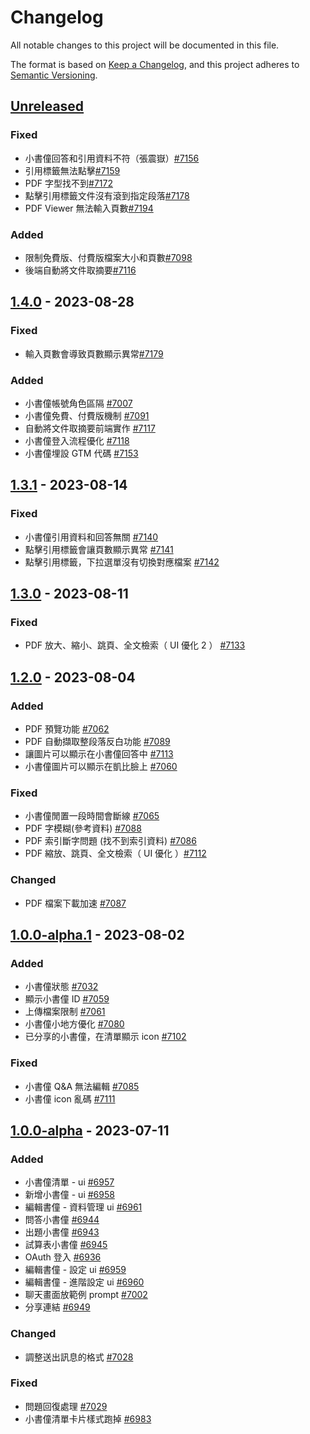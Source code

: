 # Changelog

All notable changes to this project will be documented in this file.

The format is based on [Keep a Changelog](https://keepachangelog.com/en/1.0.0/), and this project adheres to [Semantic Versioning](https://semver.org/spec/v2.0.0.html).

## [Unreleased]

### Fixed

- 小書僮回答和引用資料不符（張震嶽）[#7156](https://redmine.kingkit.codes/issues/7156)
- 引用標籤無法點擊[#7159](https://redmine.kingkit.codes/issues/7159)
- PDF 字型找不到[#7172](https://redmine.kingkit.codes/issues/7172)
- 點擊引用標籤文件沒有滾到指定段落[#7178](https://redmine.kingkit.codes/issues/7178)
- PDF Viewer 無法輸入頁數[#7194](https://redmine.kingkit.codes/issues/7194)

### Added

- 限制免費版、付費版檔案大小和頁數[#7098](https://redmine.kingkit.codes/issues/7098)
- 後端自動將文件取摘要[#7116](https://redmine.kingkit.codes/issues/7116)

## [1.4.0] - 2023-08-28

### Fixed

- 輸入頁數會導致頁數顯示異常[#7179](https://redmine.kingkit.codes/issues/7179)

### Added

- 小書僮帳號角色區隔 [#7007](https://redmine.kingkit.codes/issues/7007)
- 小書僮免費、付費版機制 [#7091](https://redmine.kingkit.codes/issues/7091)
- 自動將文件取摘要前端實作 [#7117](https://redmine.kingkit.codes/issues/7117)
- 小書僮登入流程優化 [#7118](https://redmine.kingkit.codes/issues/7118)
- 小書僮埋設 GTM 代碼 [#7153](https://redmine.kingkit.codes/issues/7153)

## [1.3.1] - 2023-08-14

### Fixed

- 小書僮引用資料和回答無關 [#7140](https://redmine.kingkit.codes/issues/7140)
- 點擊引用標籤會讓頁數顯示異常 [#7141](https://redmine.kingkit.codes/issues/7141)
- 點擊引用標籤，下拉選單沒有切換對應檔案 [#7142](https://redmine.kingkit.codes/issues/7142)

## [1.3.0] - 2023-08-11

### Fixed

- PDF 放大、縮小、跳頁、全文檢索（ UI 優化 2 ） [#7133](https://redmine.kingkit.codes/issues/7133)

## [1.2.0] - 2023-08-04

### Added

- PDF 預覽功能 [#7062](https://redmine.kingkit.codes/issues/7062)
- PDF 自動擷取整段落反白功能 [#7089](https://redmine.kingkit.codes/issues/7089)
- 讓圖片可以顯示在小書僮回答中 [#7113](https://redmine.kingkit.codes/issues/7113)
- 小書僮圖片可以顯示在凱比臉上 [#7060](https://redmine.kingkit.codes/issues/7060)

### Fixed

- 小書僮閒置一段時間會斷線 [#7065](https://redmine.kingkit.codes/issues/7065)
- PDF 字模糊(參考資料) [#7088](https://redmine.kingkit.codes/issues/7113)
- PDF 索引斷字問題 (找不到索引資料) [#7086](https://redmine.kingkit.codes/issues/7086)
- PDF 縮放、跳頁、全文檢索（ UI 優化 ）[#7112](https://redmine.kingkit.codes/issues/7112)

### Changed

- PDF 檔案下載加速 [#7087](https://redmine.kingkit.codes/issues/7087)

## [1.0.0-alpha.1] - 2023-08-02

### Added

- 小書僮狀態 [#7032](https://redmine.kingkit.codes/issues/7032)
- 顯示小書僮 ID [#7059](https://redmine.kingkit.codes/issues/7059)
- 上傳檔案限制 [#7061](https://redmine.kingkit.codes/issues/7061)
- 小書僮小地方優化 [#7080](https://redmine.kingkit.codes/issues/7080)
- 已分享的小書僮，在清單顯示 icon [#7102](https://redmine.kingkit.codes/issues/7102)

### Fixed

- 小書僮 Q&A 無法編輯 [#7085](https://redmine.kingkit.codes/issues/7085)
- 小書僮 icon 亂碼 [#7111](https://redmine.kingkit.codes/issues/7111)

## [1.0.0-alpha] - 2023-07-11

### Added

- 小書僮清單 - ui [#6957](https://redmine.kingkit.codes/issues/6957)
- 新增小書僮 - ui [#6958](https://redmine.kingkit.codes/issues/6958)
- 編輯書僮 - 資料管理 ui [#6961](https://redmine.kingkit.codes/issues/6961)
- 問答小書僮 [#6944](https://redmine.kingkit.codes/issues/6944)
- 出題小書僮 [#6943](https://redmine.kingkit.codes/issues/6943)
- 試算表小書僮 [#6945](https://redmine.kingkit.codes/issues/6945)
- OAuth 登入 [#6936](https://redmine.kingkit.codes/issues/6936)
- 編輯書僮 - 設定 ui [#6959](https://redmine.kingkit.codes/issues/6959)
- 編輯書僮 - 進階設定 ui [#6960](https://redmine.kingkit.codes/issues/6960)
- 聊天畫面放範例 prompt [#7002](https://redmine.kingkit.codes/issues/7002)
- 分享連結 [#6949](https://redmine.kingkit.codes/issues/6949)

### Changed

- 調整送出訊息的格式 [#7028](https://redmine.kingkit.codes/issues/7028)

### Fixed

- 問題回復處理 [#7029](https://redmine.kingkit.codes/issues/7029)
- 小書僮清單卡片樣式跑掉 [#6983](https://redmine.kingkit.codes/issues/6983)

[Unreleased]: https://github.com/webduinoio/pluto-frontend/compare/v1.4.0...HEAD
[1.4.0]: https://github.com/webduinoio/pluto-frontend/compare/v1.3.1...v1.4.0
[1.3.1]: https://github.com/webduinoio/pluto-frontend/compare/v1.3.0...v1.3.1
[1.3.0]: https://github.com/webduinoio/pluto-frontend/compare/v1.2.0...v1.3.0
[1.2.0]: https://github.com/webduinoio/pluto-frontend/compare/v1.0.0-alpha.1...v1.2.0
[1.0.0-alpha.1]: https://github.com/webduinoio/pluto-frontend/compare/v1.0.0-alpha...v1.0.0-alpha.1
[1.0.0-alpha]: https://github.com/webduinoio/pluto-frontend/releases/tag/v1.0.0-alpha
